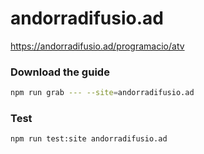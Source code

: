 # andorradifusio.ad

https://andorradifusio.ad/programacio/atv

### Download the guide

```sh
npm run grab --- --site=andorradifusio.ad
```

### Test

```sh
npm run test:site andorradifusio.ad
```

